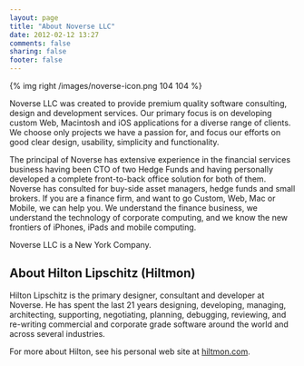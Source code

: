 ```yaml
---
layout: page
title: "About Noverse LLC"
date: 2012-02-12 13:27
comments: false
sharing: false
footer: false
---
```


{% img right /images/noverse-icon.png 104 104 %}

Noverse LLC was created to provide premium quality software consulting, design and development services. Our primary focus is on developing custom Web, Macintosh and iOS applications for a diverse range of clients. We choose only projects we have a passion for, and focus our efforts on good clear design, usability, simplicity and functionality.

The principal of Noverse has extensive experience in the financial services business having been CTO of two Hedge Funds and having personally developed a complete front-to-back office solution for both of them. Noverse has consulted for buy-side asset managers, hedge funds and small brokers. If you are a finance firm, and want to go Custom, Web, Mac or Mobile, we can help you. We understand the finance business, we understand the technology of corporate computing, and we know the new frontiers of iPhones, iPads and mobile computing.

Noverse LLC is a New York Company.

## About Hilton Lipschitz (Hiltmon)

Hilton Lipschitz is the primary designer, consultant and developer at Noverse. He has spent the last 21 years designing, developing, managing, architecting, supporting, negotiating, planning, debugging, reviewing, and re-writing commercial and corporate grade software around the world and across several industries.

For more about Hilton, see his personal web site at [hiltmon.com](http://www.hiltmon.com).